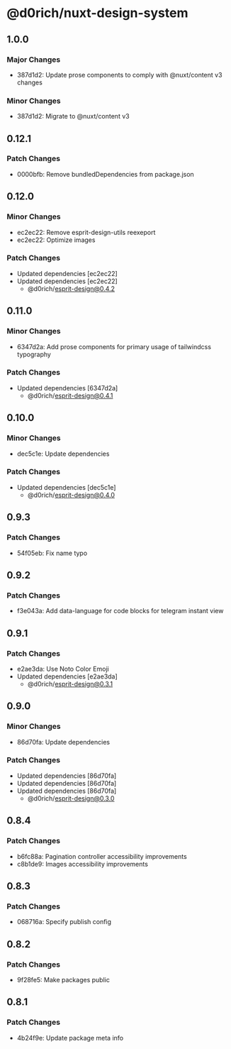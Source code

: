 # @d0rich/nuxt-design-system

## 1.0.0

### Major Changes

- 387d1d2: Update prose components to comply with @nuxt/content v3 changes

### Minor Changes

- 387d1d2: Migrate to @nuxt/content v3

## 0.12.1

### Patch Changes

- 0000bfb: Remove bundledDependencies from package.json

## 0.12.0

### Minor Changes

- ec2ec22: Remove esprit-design-utils reexeport
- ec2ec22: Optimize images

### Patch Changes

- Updated dependencies [ec2ec22]
- Updated dependencies [ec2ec22]
  - @d0rich/esprit-design@0.4.2

## 0.11.0

### Minor Changes

- 6347d2a: Add prose components for primary usage of tailwindcss typography

### Patch Changes

- Updated dependencies [6347d2a]
  - @d0rich/esprit-design@0.4.1

## 0.10.0

### Minor Changes

- dec5c1e: Update dependencies

### Patch Changes

- Updated dependencies [dec5c1e]
  - @d0rich/esprit-design@0.4.0

## 0.9.3

### Patch Changes

- 54f05eb: Fix name typo

## 0.9.2

### Patch Changes

- f3e043a: Add data-language for code blocks for telegram instant view

## 0.9.1

### Patch Changes

- e2ae3da: Use Noto Color Emoji
- Updated dependencies [e2ae3da]
  - @d0rich/esprit-design@0.3.1

## 0.9.0

### Minor Changes

- 86d70fa: Update dependencies

### Patch Changes

- Updated dependencies [86d70fa]
- Updated dependencies [86d70fa]
- Updated dependencies [86d70fa]
  - @d0rich/esprit-design@0.3.0

## 0.8.4

### Patch Changes

- b6fc88a: Pagination controller accessibility improvements
- c8b1de9: Images accessibility improvements

## 0.8.3

### Patch Changes

- 068716a: Specify publish config

## 0.8.2

### Patch Changes

- 9f28fe5: Make packages public

## 0.8.1

### Patch Changes

- 4b24f9e: Update package meta info
